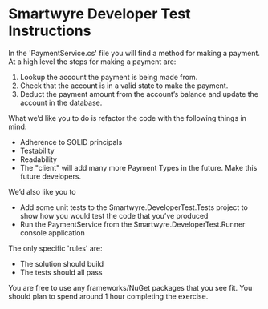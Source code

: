 # Smartwyre Developer Test Instructions

In the 'PaymentService.cs' file you will find a method for making a payment. At a high level the steps for making a payment are:

 1. Lookup the account the payment is being made from.
 2. Check that the account is in a valid state to make the payment.
 3. Deduct the payment amount from the account’s balance and update the account in the database.

What we’d like you to do is refactor the code with the following things in mind:

 - Adherence to SOLID principals
 - Testability
 - Readability
 - The "client" will add many more Payment Types in the future. Make this future developers.

We’d also like you to 
 - Add some unit tests to the Smartwyre.DeveloperTest.Tests project to show how you would test the code that you’ve produced 
 - Run the PaymentService from the Smartwyre.DeveloperTest.Runner console application

The only specific 'rules' are:

- The solution should build
- The tests should all pass

You are free to use any frameworks/NuGet packages that you see fit. You should plan to spend around 1 hour completing the exercise.
